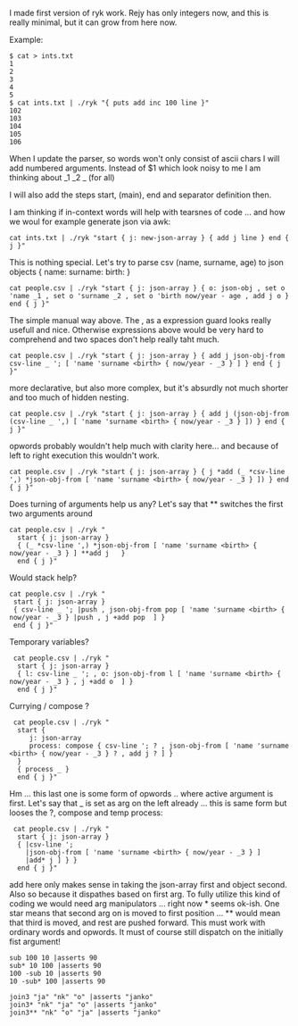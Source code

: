 I made first version of ryk work. Rejy has only integers now, and this is really minimal, but it can grow from here now.

Example:

    $ cat > ints.txt
    1
    2
    3
    4
    5
    $ cat ints.txt | ./ryk "{ puts add inc 100 line }"
    102
    103
    104
    105
    106
   
When I update the parser, so words won't only consist of ascii chars I will add numbered arguments. Instead of $1 which look
noisy to me I am thinking about _1 _2 _ (for all)

I will also add the steps start, (main), end and separator definition then.

I am thinking if in-context words will help with tearsnes of code ... and how we woul for example generate json via awk:

    cat ints.txt | ./ryk "start { j: new-json-array } { add j line } end { j }"

This is nothing special. Let's try to parse csv (name, surname, age) to json objects { name: surname: birth: }

    cat people.csv | ./ryk "start { j: json-array } { o: json-obj , set o 'name _1 , set o 'surname _2 , set o 'birth now/year - age , add j o } end { j }"
    
The simple manual way above. The , as a expression guard looks really usefull and nice. Otherwise expressions above would be very hard to comprehend and two spaces don't help really taht much.

    cat people.csv | ./ryk "start { j: json-array } { add j json-obj-from csv-line _ '; [ 'name 'surname <birth> { now/year - _3 } ] } end { j }"

more declarative, but also more complex, but it's absurdly not much shorter and too much of hidden nesting.

    cat people.csv | ./ryk "start { j: json-array } { add j (json-obj-from (csv-line _ ',) [ 'name 'surname <birth> { now/year - _3 } ]) } end { j }"

opwords probably wouldn't help much with clarity here... and because of left to right execution this wouldn't work. 

    cat people.csv | ./ryk "start { j: json-array } { j *add (_ *csv-line ',) *json-obj-from [ 'name 'surname <birth> { now/year - _3 } ]) } end { j }"

Does turning of arguments help us any? Let's say that ** switches the first two arguments around

    cat people.csv | ./ryk "
      start { j: json-array } 
      { (_ *csv-line ',) *json-obj-from [ 'name 'surname <birth> { now/year - _3 } ] **add j   } 
      end { j }"
      
Would stack help?
      
    cat people.csv | ./ryk "
     start { j: json-array } 
     { csv-line _ '; |push , json-obj-from pop [ 'name 'surname <birth> { now/year - _3 } |push , j +add pop  ] } 
     end { j }"

Temporary variables?
     
     cat people.csv | ./ryk "
      start { j: json-array } 
      { l: csv-line _ '; , o: json-obj-from l [ 'name 'surname <birth> { now/year - _3 } , j +add o  ] } 
      end { j }"
     
Currying / compose ?

     cat people.csv | ./ryk "
      start { 
         j: json-array 
         process: compose { csv-line '; ? , json-obj-from [ 'name 'surname <birth> { now/year - _3 } ? , add j ? ] }
      } 
      { process _ } 
      end { j }"
      
Hm ... this last one is some form of opwords .. where active argument is first. Let's say that _ is set as arg on the left already ... this is same form but looses the ?, compose and temp process:

     cat people.csv | ./ryk "
      start { j: json-array } 
      { |csv-line ';
        |json-obj-from [ 'name 'surname <birth> { now/year - _3 } ]
        |add* j ] } } 
      end { j }"

add here only makes sense in taking the json-array first and object second. Also so because it dispathes based on first arg. 
To fully utilize this kind of coding we would need arg manipulators ... right now * seems ok-ish. One star means that second arg
on is moved to first position ... ** would mean that third is moved, and rest are pushed forward. This must work with ordinary
words and opwords. It must of course still dispatch on the initially fist argument!

    sub 100 10 |asserts 90
    sub* 10 100 |asserts 90
    100 -sub 10 |asserts 90
    10 -sub* 100 |asserts 90
    
    join3 "ja" "nk" "o" |asserts "janko"
    join3* "nk" "ja" "o" |asserts "janko"
    join3** "nk" "o" "ja" |asserts "janko"
    
    

